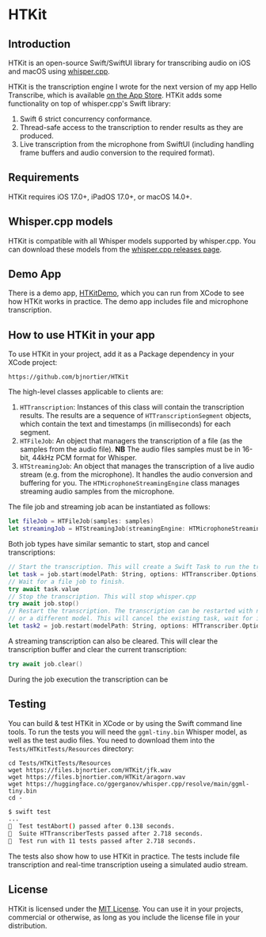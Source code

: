 # HTKit

## Introduction

HTKit is an open-source Swift/SwiftUI library for transcribing audio on iOS and macOS using [whisper.cpp](https://github.com/ggml-org/whisper.cpp).

HTKit is the transcription engine I wrote for the next version of my app Hello Transcribe, which is available [on the App Store](TODO). HTKit adds some functionality on top of whisper.cpp's Swift library:

1. Swift 6 strict concurrency conformance.
1. Thread-safe access to the transcription to render results as they are produced.
1. Live transcription from the microphone from SwiftUI (including handling frame buffers and audio conversion to the required format).

## Requirements

HTKit requires iOS 17.0+, iPadOS 17.0+, or macOS 14.0+.

## Whisper.cpp models

HTKit is compatible with all Whisper models supported by whisper.cpp. You can download these models from the [whisper.cpp releases page](https://huggingface.co/ggerganov/whisper.cpp/tree/main).

## Demo App

There is a demo app, [HTKitDemo](https://github.com/bjnortier/HTKitDemo), which you can run from XCode to see how HTKit works in practice. The demo app includes file and microphone transcription.

## How to use HTKit in your app

To use HTKit in your project, add it as a Package dependency in your XCode project:

```
https://github.com/bjnortier/HTKit
```

The high-level classes applicable to clients are:
1. `HTTranscription`: Instances of this class will contain the transcription results. The results are a sequence of `HTTranscriptionSegment` objects, which contain the text and timestamps (in milliseconds) for each segment.
1. `HTFileJob`: An object that managers the transcription of a file (as the samples from the audio file). **NB** The audio files samples must be in 16-bit, 44kHz PCM format for Whisper.
1. `HTStreamingJob`: An object that manages the transcription of a live audio stream (e.g. from the microphone). It handles the audio conversion and buffering for you. The `HTMicrophoneStreamingEngine` class manages streaming audio samples from the microphone.

The file job and streaming job acan be instantiated as follows:

``` swift
let fileJob = HTFileJob(samples: samples)
let streamingJob = HTStreamingJob(streamingEngine: HTMicrophoneStreamingEngine())
``` 

Both job types have similar semantic to start, stop and cancel transcriptions:

``` swift
// Start the transcription. This will create a Swift Task to run the transcription in the background.
let task = job.start(modelPath: String, options: HTTranscriber.Options)
// Wait for a file job to finish. 
try await task.value
// Stop the transcription. This will stop whisper.cpp 
try await job.stop()
// Restart the transcription. The transcription can be restarted with new options (e.g. using a different language)
// or a different model. This will cancel the existing task, wait for it to finish, then create a new transcription task.
let task2 = job.restart(modelPath: String, options: HTTranscriber.Options) 
```

A streaming transcription can also be cleared. This will clear the transcription buffer and clear the current transcription:

``` swift
try await job.clear()
```

During the job execution the transcription can be 


## Testing 

You can build & test HTKit in XCode or by using the Swift command line tools. To run the tests you will need the `ggml-tiny.bin` Whisper model, as well as the test audio files. You need to download them into the `Tests/HTKitTests/Resources` directory:

```
cd Tests/HTKitTests/Resources
wget https://files.bjnortier.com/HTKit/jfk.wav
wget https://files.bjnortier.com/HTKit/aragorn.wav
wget https://huggingface.co/ggerganov/whisper.cpp/resolve/main/ggml-tiny.bin
cd -
```

``` bash
$ swift test
...
􁁛  Test testAbort() passed after 0.138 seconds.
􁁛  Suite HTTranscriberTests passed after 2.718 seconds.
􁁛  Test run with 11 tests passed after 2.718 seconds.
```

The tests also show how to use HTKit in practice. The tests include file transcription and real-time transcription useing a simulated audio stream.

## License

HTKit is licensed under the [MIT License](LICENSE). You can use it in your projects, commercial or otherwise, as long as you include the license file in your distribution.


